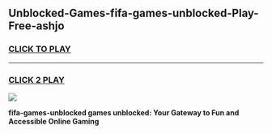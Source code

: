 
## Unblocked-Games-fifa-games-unblocked-Play-Free-ashjo
<h3>
<a href="https://premium76.site?title=fifa-games-unblocked&ref=09A">CLICK TO PLAY</a></h3>
<hr>

<h3>
<a href="https://premium76.site?title=fifa-games-unblocked&ref=09A">CLICK 2 PLAY</a>
  
</h3>

<a href="https://premium76.site?title=fifa-games-unblocked&ref=09A"><img src="https://clearcache.store/games.png"></a>


**fifa-games-unblocked games unblocked: Your Gateway to Fun and Accessible Online Gaming**
